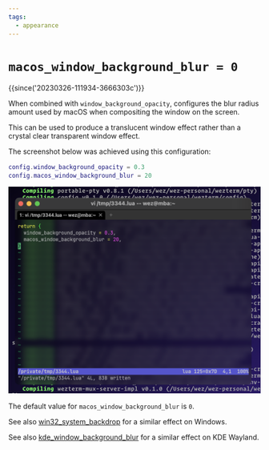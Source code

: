 ```yaml
---
tags:
  - appearance
---
```

# `macos_window_background_blur = 0`

{{since('20230326-111934-3666303c')}}

When combined with `window_background_opacity`, configures the blur radius
amount used by macOS when compositing the window on the screen.

This can be used to produce a translucent window effect rather than
a crystal clear transparent window effect.

The screenshot below was achieved using this configuration:

```lua
config.window_background_opacity = 0.3
config.macos_window_background_blur = 20
```

![Screenshot](../../../screenshots/shelldone-macos-background-blur.png)

The default value for `macos_window_background_blur` is `0`.

See also [win32_system_backdrop](win32_system_backdrop.md) for a similar
effect on Windows.

See also [kde_window_background_blur](kde_window_background_blur.md) for a similar
effect on KDE Wayland.

